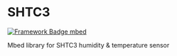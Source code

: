 # SHTC3
[![Framework Badge mbed](https://img.shields.io/badge/framework-mbed-008fbe.svg)](https://os.mbed.com/)

Mbed library for SHTC3 humidity &amp; temperature sensor

